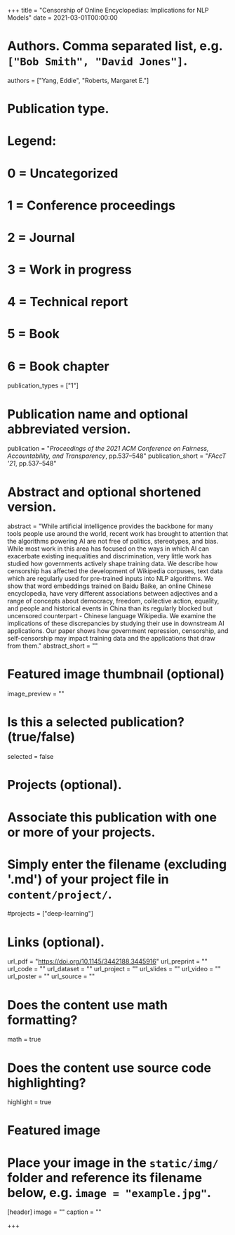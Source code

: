 +++
title = "Censorship of Online Encyclopedias: Implications for NLP Models"
date = 2021-03-01T00:00:00

# Authors. Comma separated list, e.g. `["Bob Smith", "David Jones"]`.
authors = ["Yang, Eddie", "Roberts, Margaret E."]

# Publication type.
# Legend:
# 0 = Uncategorized
# 1 = Conference proceedings
# 2 = Journal
# 3 = Work in progress
# 4 = Technical report
# 5 = Book
# 6 = Book chapter
publication_types = ["1"]

# Publication name and optional abbreviated version.
publication = "*Proceedings of the 2021 ACM Conference on Fairness, Accountability, and Transparency*, pp.537–548"
publication_short = "*FAccT '21*, pp.537–548"

# Abstract and optional shortened version.
abstract = "While artificial intelligence provides the backbone for many tools people use around the world, recent work has brought to attention that the algorithms powering AI are not free of politics, stereotypes, and bias. While most work in this area has focused on the ways in which AI can exacerbate existing inequalities and discrimination, very little work has studied how governments actively shape training data. We describe how censorship has affected the development of Wikipedia corpuses, text data which are regularly used for pre-trained inputs into NLP algorithms. We show that word embeddings trained on Baidu Baike, an online Chinese encyclopedia, have very different associations between adjectives and a range of concepts about democracy, freedom, collective action, equality, and people and historical events in China than its regularly blocked but uncensored counterpart - Chinese language Wikipedia. We examine the implications of these discrepancies by studying their use in downstream AI applications. Our paper shows how government repression, censorship, and self-censorship may impact training data and the applications that draw from them."
abstract_short = ""

# Featured image thumbnail (optional)
image_preview = ""

# Is this a selected publication? (true/false)
selected = false

# Projects (optional).
#   Associate this publication with one or more of your projects.
#   Simply enter the filename (excluding '.md') of your project file in `content/project/`.
#projects = ["deep-learning"]

# Links (optional).
url_pdf = "https://doi.org/10.1145/3442188.3445916"
url_preprint = ""
url_code = ""
url_dataset = ""
url_project = ""
url_slides = ""
url_video = ""
url_poster = ""
url_source = ""

# Does the content use math formatting?
math = true

# Does the content use source code highlighting?
highlight = true

# Featured image
# Place your image in the `static/img/` folder and reference its filename below, e.g. `image = "example.jpg"`.
[header]
image = ""
caption = ""

+++
